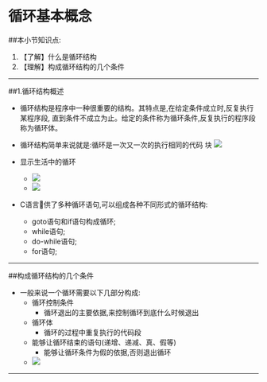# 循环基本概念
##本小节知识点:
1. 【了解】什么是循环结构
2. 【理解】构成循环结构的几个条件

---

##1.循环结构概述
- 循环结构是程序中一种很重要的结构。其特点是,在给定条件成立时,反复执行某程序段, 直到条件不成立为止。给定的条件称为循环条件,反复执行的程序段称为循环体。

- 循环结构简单来说就是:循环是一次又一次的执行相同的代码 块
![](http://7xj0kx.com1.z0.glb.clouddn.com/xunhuan.png)

- 显示生活中的循环
    + ![](http://7xj0kx.com1.z0.glb.clouddn.com/Snip20150515_1.png)
    + ![](http://7xj0kx.com1.z0.glb.clouddn.com/1206150959860b129af8fc005b.jpg)

- C语言􏰀供了多种循环语句,可以组成各种不同形式的循环结构:
    + goto语句和if语句构成循环;
    + while语句;
    + do-while语句;
    + for语句;

---

##构成循环结构的几个条件
- 一般来说一个循环需要以下几部分构成:
    + 循环控制条件
        * 循环退出的主要依据,来控制循环到底什么时候退出
    + 循环体
        * 循环的过程中重复执行的代码段
    + 能够让循环结束的语句(递增、递减、真、假等)
        * 能够让循环条件为假的依据,否则退出循环
    + ![](http://7xj0kx.com1.z0.glb.clouddn.com/Snip20150515_3.png)

---
